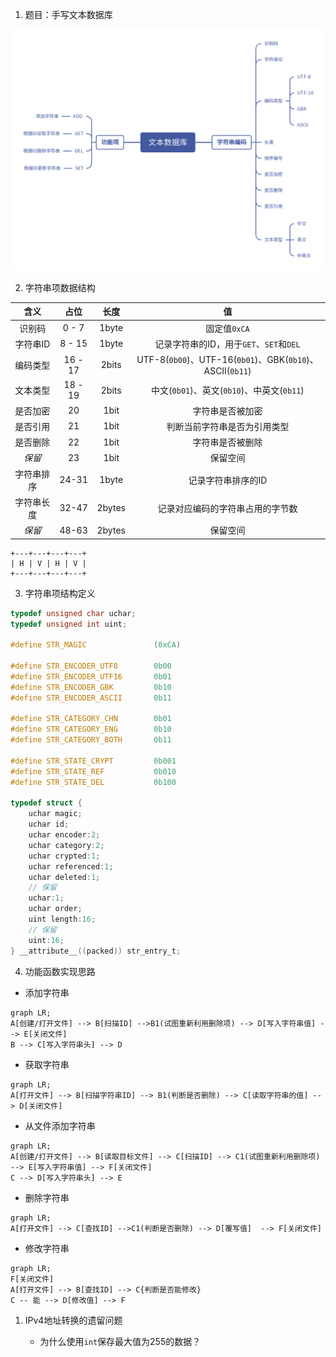 1. 题目：手写文本数据库

![文本数据库](%E6%96%87%E6%9C%AC%E6%95%B0%E6%8D%AE%E5%BA%93.png)

2. 字符串项数据结构

| 含义 | 占位 | 长度 | 值 |
|:---:|:---:|:---:|:---:|
| 识别码 | 0 - 7 | 1byte | 固定值`0xCA` |
| 字符串ID | 8 - 15 | 1byte | 记录字符串的ID，用于`GET`、`SET`和`DEL` |
| 编码类型 | 16 - 17 | 2bits | UTF-8(`0b00`)、UTF-16(`0b01`)、GBK(`0b10`)、ASCII(`0b11`) |
| 文本类型 | 18 - 19 | 2bits | 中文(`0b01`)、英文(`0b10`)、中英文(`0b11`) |
| 是否加密 | 20 | 1bit | 字符串是否被加密 |
| 是否引用 | 21 | 1bit | 判断当前字符串是否为引用类型 |
| 是否删除 | 22 | 1bit | 字符串是否被删除 |
| *保留* | 23 | 1bit | 保留空间 |
| 字符串排序 | 24-31 | 1byte | 记录字符串排序的ID |
| 字符串长度 | 32-47 | 2bytes | 记录对应编码的字符串占用的字节数 |
| *保留* | 48-63 | 2bytes | 保留空间 |

```shell
+---+---+---+---+
| H | V | H | V |
+---+---+---+---+
```

3. 字符串项结构定义

```c
typedef unsigned char uchar;
typedef unsigned int uint;

#define STR_MAGIC               (0xCA)

#define STR_ENCODER_UTF8        0b00
#define STR_ENCODER_UTF16       0b01
#define STR_ENCODER_GBK         0b10
#define STR_ENCODER_ASCII       0b11

#define STR_CATEGORY_CHN        0b01
#define STR_CATEGORY_ENG        0b10
#define STR_CATEGORY_BOTH       0b11

#define STR_STATE_CRYPT         0b001
#define STR_STATE_REF           0b010
#define STR_STATE_DEL           0b100

typedef struct {
    uchar magic;
    uchar id;
    uchar encoder:2;
    uchar category:2;
    uchar crypted:1;
    uchar referenced:1;
    uchar deleted:1;
    // 保留
    uchar:1;
    uchar order;
    uint length:16;
    // 保留
    uint:16;
} __attribute__((packed)) str_entry_t;
```

4. 功能函数实现思路

+ 添加字符串

```mermaid
graph LR;
A[创建/打开文件] --> B[扫描ID] -->B1(试图重新利用删除项) --> D[写入字符串值] --> E[关闭文件]
B --> C[写入字符串头] --> D
```

+ 获取字符串
```mermaid
graph LR;
A[打开文件] --> B[扫描字符串ID] --> B1(判断是否删除) --> C[读取字符串的值] --> D[关闭文件]
```

+ 从文件添加字符串

```mermaid
graph LR;
A[创建/打开文件] --> B[读取目标文件] --> C[扫描ID] --> C1(试图重新利用删除项) --> E[写入字符串值] --> F[关闭文件]
C --> D[写入字符串头] --> E
```

+ 删除字符串

```mermaid
graph LR;
A[打开文件] --> C[查找ID] -->C1(判断是否删除) --> D[覆写值]  --> F[关闭文件]
```

+ 修改字符串
```mermaid
graph LR;
F[关闭文件]
A[打开文件] --> B[查找ID] --> C{判断是否能修改}
C -- 能 --> D[修改值] --> F
```

1. IPv4地址转换的遗留问题

    + 为什么使用`int`保存最大值为255的数据？